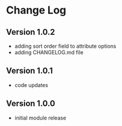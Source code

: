 # Change Log

## Version 1.0.2
* adding sort order field to attribute options
* adding CHANGELOG.md file

## Version 1.0.1
* code updates

## Version 1.0.0
* initial module release